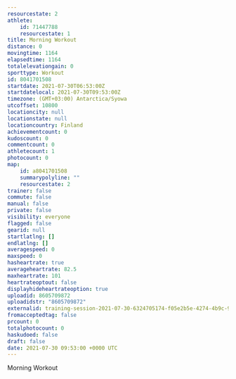```yaml
---
resourcestate: 2
athlete:
    id: 71447788
    resourcestate: 1
title: Morning Workout
distance: 0
movingtime: 1164
elapsedtime: 1164
totalelevationgain: 0
sporttype: Workout
id: 8041701508
startdate: 2021-07-30T06:53:00Z
startdatelocal: 2021-07-30T09:53:00Z
timezone: (GMT+03:00) Antarctica/Syowa
utcoffset: 10800
locationcity: null
locationstate: null
locationcountry: Finland
achievementcount: 0
kudoscount: 0
commentcount: 0
athletecount: 1
photocount: 0
map:
    id: a8041701508
    summarypolyline: ""
    resourcestate: 2
trainer: false
commute: false
manual: false
private: false
visibility: everyone
flagged: false
gearid: null
startlatlng: []
endlatlng: []
averagespeed: 0
maxspeed: 0
hasheartrate: true
averageheartrate: 82.5
maxheartrate: 101
heartrateoptout: false
displayhideheartrateoption: true
uploadid: 8605709872
uploadidstr: "8605709872"
externalid: training-session-2021-07-30-6324705174-f05e2b5e-4274-4b9c-9f6f-c46786bda5d4.fit
fromacceptedtag: false
prcount: 0
totalphotocount: 0
haskudoed: false
draft: false
date: 2021-07-30 09:53:00 +0000 UTC
---
```

Morning Workout